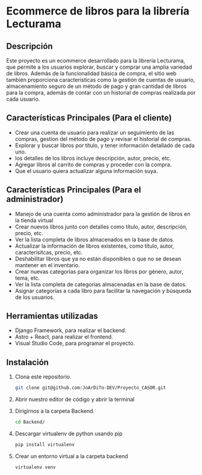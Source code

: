 # Ecommerce de libros para la librería Lecturama

## Descripción
Este proyecto es un ecommerce desarrollado para la librería Lecturama, que permite a los usuarios explorar, buscar y comprar una amplia variedad de libros. Además de la funcionalidad básica de compra, el sitio web también proporciona características como la gestión de cuentas de usuario, almacenamiento seguro de un método de pago y gran cantidad de libros para la compra, además de contar con un historial de compras realizada por cada usuario.

## Características Principales (Para el cliente)
- Crear una cuenta de usuario para realizar un seguimiento de las compras, gestion del método de pago y revisar el historial de compras.
- Explorar y buscar libros por título, y tener información detallado de cada uno.
- los detalles de los libros incluye descripción, autor, precio, etc.
- Agregar libros al carrito de compras y proceder con la compra.
- Que el usuario quiera actualizar alguna información suya.

## Características Principales (Para el administrador)
- Manejo de una cuenta como administrador para la gestión de libros en la tienda virtual
- Crear nuevos libros junto con detalles como título, autor, descripción, precio, etc.
- Ver la lista completa de libros almacenados en la base de datos.
- Actualizar la información de libros existentes, como título, autor, caracterísitcas, precio, etc.
- Deshabilitar libros que ya no están disponibles o que no se desean mantener en el inventario.
- Crear nuevas categorías para organizar los libros por género, autor, tema, etc.
- Ver la lista completa de categorías almacenadas en la base de datos.
- Asignar categorías a cada libro para facilitar la navegación y búsqueda de los usuarios.

## Herramientas utilizadas
- Django Framework, para realizar el backend.
- Astro + React, para realizar el frontend.
- Visual Studio Code, para programar el proyecto.

## Instalación
1. Clona este repositorio.
   ```bash
   git clone git@github.com:JoArDiTo-DEV/Proyecto_CASOR.git
   ```
2.  Abrir nuestro editor de código y abrir la terminal

3. Dirigirnos a la carpeta Backend.
   ```bash
   cd Backend/
   ```
4. Descargar virtualenv de python usando pip
   ```bash
   pip install virtualenv
   ```
5. Crear un entorno virtual a la carpeta backend
   ```bash
   virtualenv venv
   ```